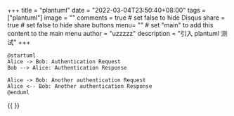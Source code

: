 +++
title = "plantuml"
date = "2022-03-04T23:50:40+08:00"
tags = ["plantuml"]
image = ""
comments = true	# set false to hide Disqus
share = true	# set false to hide share buttons
menu= ""		# set "main" to add this content to the main menu
author = "uzzzzz"
description = "引入 plantuml 测试"
+++


```plantuml
@startuml
Alice -> Bob: Authentication Request
Bob --> Alice: Authentication Response

Alice -> Bob: Another authentication Request
Alice <-- Bob: Another authentication Response
@enduml
```


{{ <plantuml> }}